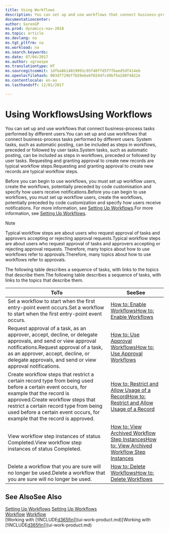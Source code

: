 ```yaml
---
title: Using Workflows
description: You can set up and use workflows that connect business-process tasks performed by different users. System tasks, such as automatic posting, can be included as steps in workflows, preceded or followed by user tasks. Requesting and granting approval to create new records are typical workflow steps.
documentationcenter: 
author: SorenGP
ms.prod: dynamics-nav-2018
ms.topic: article
ms.devlang: na
ms.tgt_pltfrm: na
ms.workload: na
ms.search.keywords: 
ms.date: 07/04/2017
ms.author: sgroespe
ms.translationtype: HT
ms.sourcegitcommit: 1dfba8b14019991c95f40ffd5f7fbaed5df414eb
ms.openlocfilehash: 003d7729bf7b59ebe6f0244fc49bf5e2d0f4822e
ms.contentlocale: en-au
ms.lasthandoff: 12/01/2017

---
```

# <a name="using-workflows"></a><span data-ttu-id="b59c9-105">Using Workflows</span><span class="sxs-lookup"><span data-stu-id="b59c9-105">Using Workflows</span></span>
<span data-ttu-id="b59c9-106">You can set up and use workflows that connect business-process tasks performed by different users.</span><span class="sxs-lookup"><span data-stu-id="b59c9-106">You can set up and use workflows that connect business-process tasks performed by different users.</span></span> <span data-ttu-id="b59c9-107">System tasks, such as automatic posting, can be included as steps in workflows, preceded or followed by user tasks.</span><span class="sxs-lookup"><span data-stu-id="b59c9-107">System tasks, such as automatic posting, can be included as steps in workflows, preceded or followed by user tasks.</span></span> <span data-ttu-id="b59c9-108">Requesting and granting approval to create new records are typical workflow steps.</span><span class="sxs-lookup"><span data-stu-id="b59c9-108">Requesting and granting approval to create new records are typical workflow steps.</span></span>  

 <span data-ttu-id="b59c9-109">Before you can begin to use workflows, you must set up workflow users, create the workflows, potentially preceded by code customisation and specify how users receive notifications.</span><span class="sxs-lookup"><span data-stu-id="b59c9-109">Before you can begin to use workflows, you must set up workflow users, create the workflows, potentially preceded by code customization and specify how users receive notifications.</span></span> <span data-ttu-id="b59c9-110">For more information, see [Setting Up Workflows](across-set-up-workflows.md).</span><span class="sxs-lookup"><span data-stu-id="b59c9-110">For more information, see [Setting Up Workflows](across-set-up-workflows.md).</span></span>  

> [!NOTE]  
>  <span data-ttu-id="b59c9-111">Typical workflow steps are about users who request approval of tasks and approvers accepting or rejecting approval requests.</span><span class="sxs-lookup"><span data-stu-id="b59c9-111">Typical workflow steps are about users who request approval of tasks and approvers accepting or rejecting approval requests.</span></span> <span data-ttu-id="b59c9-112">Therefore, many topics about how to use workflows refer to approvals.</span><span class="sxs-lookup"><span data-stu-id="b59c9-112">Therefore, many topics about how to use workflows refer to approvals.</span></span>  

 <span data-ttu-id="b59c9-113">The following table describes a sequence of tasks, with links to the topics that describe them.</span><span class="sxs-lookup"><span data-stu-id="b59c9-113">The following table describes a sequence of tasks, with links to the topics that describe them.</span></span>  

|<span data-ttu-id="b59c9-114">**To**</span><span class="sxs-lookup"><span data-stu-id="b59c9-114">**To**</span></span>|<span data-ttu-id="b59c9-115">**See**</span><span class="sxs-lookup"><span data-stu-id="b59c9-115">**See**</span></span>|  
|------------|-------------|  
|<span data-ttu-id="b59c9-116">Set a workflow to start when the first entry-point event occurs.</span><span class="sxs-lookup"><span data-stu-id="b59c9-116">Set a workflow to start when the first entry-point event occurs.</span></span>|[<span data-ttu-id="b59c9-117">How to: Enable Workflows</span><span class="sxs-lookup"><span data-stu-id="b59c9-117">How to: Enable Workflows</span></span>](across-how-to-enable-workflows.md)|  
|<span data-ttu-id="b59c9-118">Request approval of a task, as an approver, accept, decline, or delegate approvals, and send or view approval notifications.</span><span class="sxs-lookup"><span data-stu-id="b59c9-118">Request approval of a task, as an approver, accept, decline, or delegate approvals, and send or view approval notifications.</span></span>|[<span data-ttu-id="b59c9-119">How to: Use Approval Workflows</span><span class="sxs-lookup"><span data-stu-id="b59c9-119">How to: Use Approval Workflows</span></span>](across-how-use-approval-workflows.md)|  
|<span data-ttu-id="b59c9-120">Create workflow steps that restrict a certain record type from being used before a certain event occurs, for example that the record is approved.</span><span class="sxs-lookup"><span data-stu-id="b59c9-120">Create workflow steps that restrict a certain record type from being used before a certain event occurs, for example that the record is approved.</span></span>|[<span data-ttu-id="b59c9-121">How to: Restrict and Allow Usage of a Record</span><span class="sxs-lookup"><span data-stu-id="b59c9-121">How to: Restrict and Allow Usage of a Record</span></span>](across-how-to-restrict-and-allow-usage-of-a-record.md)|  
|<span data-ttu-id="b59c9-122">View workflow step instances of status Completed.</span><span class="sxs-lookup"><span data-stu-id="b59c9-122">View workflow step instances of status Completed.</span></span>|[<span data-ttu-id="b59c9-123">How to: View Archived Workflow Step Instances</span><span class="sxs-lookup"><span data-stu-id="b59c9-123">How to: View Archived Workflow Step Instances</span></span>](across-how-to-view-archived-workflow-step-instances.md)|  
|<span data-ttu-id="b59c9-124">Delete a workflow that you are sure will no longer be used.</span><span class="sxs-lookup"><span data-stu-id="b59c9-124">Delete a workflow that you are sure will no longer be used.</span></span>|[<span data-ttu-id="b59c9-125">How to: Delete Workflows</span><span class="sxs-lookup"><span data-stu-id="b59c9-125">How to: Delete Workflows</span></span>](across-how-to-delete-workflows.md)|  

## <a name="see-also"></a><span data-ttu-id="b59c9-126">See Also</span><span class="sxs-lookup"><span data-stu-id="b59c9-126">See Also</span></span>  
<span data-ttu-id="b59c9-127">[Setting Up Workflows](across-set-up-workflows.md) </span><span class="sxs-lookup"><span data-stu-id="b59c9-127">[Setting Up Workflows](across-set-up-workflows.md) </span></span>  
<span data-ttu-id="b59c9-128">[Workflow](across-workflow.md) </span><span class="sxs-lookup"><span data-stu-id="b59c9-128">[Workflow](across-workflow.md) </span></span>  
<span data-ttu-id="b59c9-129">[Working with [!INCLUDE[d365fin](includes/d365fin_md.md)]](ui-work-product.md)</span><span class="sxs-lookup"><span data-stu-id="b59c9-129">[Working with [!INCLUDE[d365fin](includes/d365fin_md.md)]](ui-work-product.md)</span></span>

